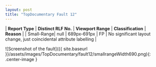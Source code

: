 ```yaml
---
layout: post
title: "TopDocumentary Fault 12"
---
```

| **Report Type** | **Distinct RLF No.** | **Viewport Range** | **Classification** | **Reason** |
| Small-Range| null | 689px-691px | FP | No significant layout change, just coincidental attribute labelling | 

![Screenshot of the fault]({{ site.baseurl }}/assets/images/TopDocumentary/fault12/smallrangeWidth690.png){: .center-image }